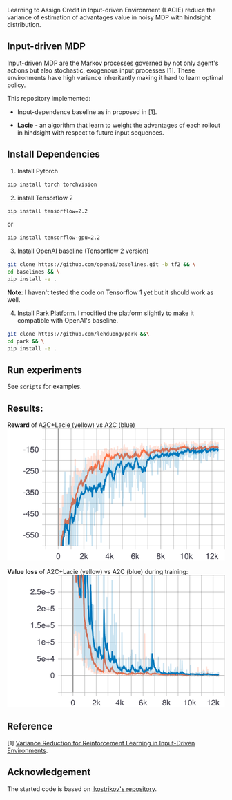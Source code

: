 Learning to Assign Credit in Input-driven Environment (LACIE) reduce the variance of estimation of advantages value in noisy MDP with hindsight distribution.

## Input-driven MDP
Input-driven MDP are the Markov processes governed by not only agent's actions but also stochastic, exogenous input processes [1]. These environments have high variance inheritantly making it hard to learn optimal policy.

This repository implemented:

+ Input-dependence baseline as in proposed in [1].

+ **Lacie** - an algorithm that learn to weight the advantages of each rollout in hindsight with respect to future input sequences.

## Install Dependencies

1. Install Pytorch 

```bash
pip install torch torchvision
```

2. install Tensorflow 2

```bash
pip install tensorflow=2.2
```
or 
```bash
pip install tensorflow-gpu=2.2
```

3. Install [OpenAI baseline](https://github.com/openai/baselines/tree/tf2) (Tensorflow 2 version)
```bash
git clone https://github.com/openai/baselines.git -b tf2 && \
cd baselines && \
pip install -e .
```

**Note**: I haven't tested the code on Tensorflow 1 yet but it should work as well.

4. Install [Park Platform](https://github.com/park-project/park). I modified the platform slightly to make it compatible with OpenAI's baseline.
```bash
git clone https://github.com/lehduong/park &&\
cd park && \
pip install -e .
```

## Run experiments
See `scripts` for examples.

## Results:
**Reward** of A2C+Lacie (yellow) vs A2C (blue)
![reward](assets/reward.svg)

**Value loss** of A2C+Lacie (yellow) vs A2C (blue) during training:
![train-value-loss](assets/train_value_loss.svg)

## Reference

 [1] [Variance Reduction for Reinforcement Learning in Input-Driven Environments](https://openreview.net/forum?id=Hyg1G2AqtQ).

## Acknowledgement
The started code is based on [ikostrikov's repository](https://github.com/ikostrikov/pytorch-a2c-ppo-acktr-gail).

